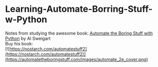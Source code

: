 # Learning-Automate-Borring-Stuff-w-Python
Notes from studying the awesome book: [Automate the Boring Stuff with Python](https://automatetheboringstuff.com/) by Al Sweigart  
Buy his book:  
[![https://nostarch.com/automatestuff2](https://nostarch.com/automatestuff2)](https://automatetheboringstuff.com/images/automate_2e_cover.png)
